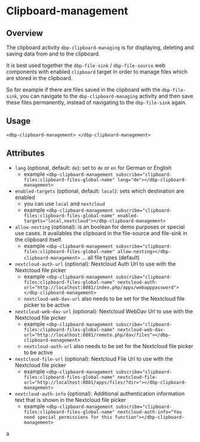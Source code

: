 # Clipboard-management

## Overview

The clipboard activity `dbp-clipboard-managing` is for displaying, deleting and saving data from and to the clipboard. 

It is best used together the `dbp-file-sink` / `dbp-file-source` web components with enabled `clipboard` target 
in order to manage files which are stored in the clipboard.

So for example if there are files saved in the clipboard with the `dbp-file-sink`, you can navigate to the `dbp-clipboard-managing` activity
and then save these files permanently, instead of navigating to the `dbp-file-sink` again.


## Usage

`
<dbp-clipboard-management> </dbp-clipboard-management>
`

## Attributes

- `lang` (optional, default: `de`): set to `de` or `en` for German or English
    - example `<dbp-clipboard-management subscribe="clipboard-files:clipboard-files-global-name" lang="de"></dbp-clipboard-management>`
- `enabled-targets` (optional, default: `local`): sets which destination are enabled
    - you can use `local` and `nextcloud`
    - example `<dbp-clipboard-management subscribe="clipboard-files:clipboard-files-global-name" enabled-targets="local,nextcloud"></dbp-clipboard-management>`
- `allow-nesting` (optional): is an boolean for demo purposes or special use cases.
  It availables the clipboard in the file-source and file-sink in the clipboard itself.
    - example `<dbp-clipboard-management subscribe="clipboard-files:clipboard-files-global-name" allow-nesting></dbp-clipboard-management>` ... all file types (default)
- `nextcloud-auth-url` (optional): Nextcloud Auth Url to use with the Nextcloud file picker
    - example `<dbp-clipboard-management subscribe="clipboard-files:clipboard-files-global-name" nextcloud-auth-url="http://localhost:8081/index.php/apps/webapppassword"></dbp-clipboard-management>`
    - `nextcloud-web-dav-url` also needs to be set for the Nextcloud file picker to be active
- `nextcloud-web-dav-url` (optional): Nextcloud WebDav Url to use with the Nextcloud file picker
    - example `<dbp-clipboard-management subscribe="clipboard-files:clipboard-files-global-name" nextcloud-web-dav-url="http://localhost:8081/remote.php/dav/files"></dbp-clipboard-management>`
    - `nextcloud-auth-url` also needs to be set for the Nextcloud file picker to be active
- `nextcloud-file-url` (optional): Nextcloud File Url to use with the Nextcloud file picker
    - example `<dbp-clipboard-management subscribe="clipboard-files:clipboard-files-global-name" nextcloud-file-url="http://localhost:8081/apps/files/?dir="></dbp-clipboard-management>`
- `nextcloud-auth-info` (optional): Additional authentication information text that is shown in the Nextcloud file picker
    - example `<dbp-clipboard-management subscribe="clipboard-files:clipboard-files-global-name" nextcloud-auth-info="You need special permissions for this function"></dbp-clipboard-management>`

a
<br><br>